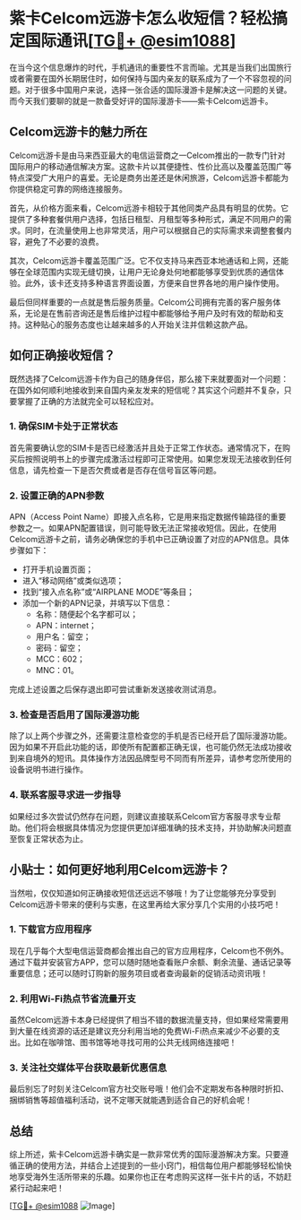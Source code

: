 # 紫卡Celcom远游卡怎么收短信？轻松搞定国际通讯[[TG💪+ @esim1088](https://t.me/s/esim1088)]

在当今这个信息爆炸的时代，手机通讯的重要性不言而喻。尤其是当我们出国旅行或者需要在国外长期居住时，如何保持与国内亲友的联系成为了一个不容忽视的问题。对于很多中国用户来说，选择一张合适的国际漫游卡是解决这一问题的关键。而今天我们要聊的就是一款备受好评的国际漫游卡——紫卡Celcom远游卡。

## Celcom远游卡的魅力所在

Celcom远游卡是由马来西亚最大的电信运营商之一Celcom推出的一款专门针对国际用户的移动通信解决方案。这款卡片以其便捷性、性价比高以及覆盖范围广等特点深受广大用户的喜爱。无论是商务出差还是休闲旅游，Celcom远游卡都能为你提供稳定可靠的网络连接服务。

首先，从价格方面来看，Celcom远游卡相较于其他同类产品具有明显的优势。它提供了多种套餐供用户选择，包括日租型、月租型等多种形式，满足不同用户的需求。同时，在流量使用上也非常灵活，用户可以根据自己的实际需求来调整套餐内容，避免了不必要的浪费。

其次，Celcom远游卡覆盖范围广泛。它不仅支持马来西亚本地通话和上网，还能够在全球范围内实现无缝切换，让用户无论身处何地都能够享受到优质的通信体验。此外，该卡还支持多种语言界面设置，方便来自世界各地的用户操作使用。

最后但同样重要的一点就是售后服务质量。Celcom公司拥有完善的客户服务体系，无论是在售前咨询还是售后维护过程中都能够给予用户及时有效的帮助和支持。这种贴心的服务态度也让越来越多的人开始关注并信赖这款产品。

## 如何正确接收短信？

既然选择了Celcom远游卡作为自己的随身伴侣，那么接下来就要面对一个问题：在国外如何顺利地接收到来自国内亲友发来的短信呢？其实这个问题并不复杂，只要掌握了正确的方法就完全可以轻松应对。

### 1. 确保SIM卡处于正常状态

首先需要确认您的SIM卡是否已经激活并且处于正常工作状态。通常情况下，在购买后按照说明书上的步骤完成激活过程即可正常使用。如果您发现无法接收到任何信息，请先检查一下是否欠费或者是否存在信号盲区等问题。

### 2. 设置正确的APN参数

APN（Access Point Name）即接入点名称，它是用来指定数据传输路径的重要参数之一。如果APN配置错误，则可能导致无法正常接收短信。因此，在使用Celcom远游卡之前，请务必确保您的手机中已正确设置了对应的APN信息。具体步骤如下：

- 打开手机设置页面；
- 进入“移动网络”或类似选项；
- 找到“接入点名称”或“AIRPLANE MODE”等条目；
- 添加一个新的APN记录，并填写以下信息：
    - 名称：随便起个名字都可以；
    - APN：internet；
    - 用户名：留空；
    - 密码：留空；
    - MCC：602；
    - MNC：01。

完成上述设置之后保存退出即可尝试重新发送接收测试消息。

### 3. 检查是否启用了国际漫游功能

除了以上两个步骤之外，还需要注意检查您的手机是否已经开启了国际漫游功能。因为如果不开启此功能的话，即使所有配置都正确无误，也可能仍然无法成功接收到来自境外的短讯。具体操作方法因品牌型号不同而有所差异，请参考您所使用的设备说明书进行操作。

### 4. 联系客服寻求进一步指导

如果经过多次尝试仍然存在问题，则建议直接联系Celcom官方客服寻求专业帮助。他们将会根据具体情况为您提供更加详细准确的技术支持，并协助解决问题直至恢复正常状态为止。

## 小贴士：如何更好地利用Celcom远游卡？

当然啦，仅仅知道如何正确接收短信还远远不够哦！为了让您能够充分享受到Celcom远游卡带来的便利与实惠，在这里再给大家分享几个实用的小技巧吧！

### 1. 下载官方应用程序

现在几乎每个大型电信运营商都会推出自己的官方应用程序，Celcom也不例外。通过下载并安装官方APP，您可以随时随地查看账户余额、剩余流量、通话记录等重要信息；还可以随时订购新的服务项目或者查询最新的促销活动资讯哦！

### 2. 利用Wi-Fi热点节省流量开支

虽然Celcom远游卡本身已经提供了相当不错的数据流量支持，但如果经常需要用到大量在线资源的话还是建议充分利用当地的免费Wi-Fi热点来减少不必要的支出。比如在咖啡馆、图书馆等地寻找可用的公共无线网络连接吧！

### 3. 关注社交媒体平台获取最新优惠信息

最后别忘了时刻关注Celcom官方社交账号哦！他们会不定期发布各种限时折扣、捆绑销售等超值福利活动，说不定哪天就能遇到适合自己的好机会呢！

## 总结

综上所述，紫卡Celcom远游卡确实是一款非常优秀的国际漫游解决方案。只要遵循正确的使用方法，并结合上述提到的一些小窍门，相信每位用户都能够轻松愉快地享受海外生活所带来的乐趣。如果你也正在考虑购买这样一张卡片的话，不妨赶紧行动起来吧！

[[TG💪+ @esim1088](https://t.me/s/esim1088) ![Image](https://i.postimg.cc/4NQfJmqS/Snipaste-2025-05-13-00-14-12.png)]